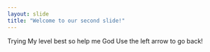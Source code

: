 ```yaml
---
layout: slide
title: "Welcome to our second slide!"
---
```

Trying My level best so help me God
Use the left arrow to go back!
